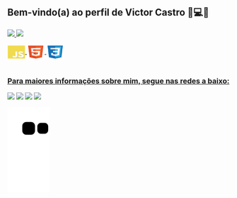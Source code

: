## Bem-vindo(a) ao perfil de Victor Castro 🚀💻💜

 <div>
   <a href="https://github.com/Victorc-Castro">
   <img height="180em" src="https://github-readme-stats.vercel.app/api?username=Victorc-Castro&show_icons=true&theme=tokyonight&include_all_commits=true&count_private=true"/>
   <img height="180em" src="https://github-readme-stats.vercel.app/api/top-langs/?username=Victorc-Castro&layout=compact&langs_count=6&theme=tokyonight"/>

</div>
<div style="display: inline_block"><br>
  <img align="center" alt="Js" height="30" width="40" src="https://raw.githubusercontent.com/devicons/devicon/master/icons/javascript/javascript-plain.svg">
  <img align="center" alt="HTML" height="30" width="40" src="https://raw.githubusercontent.com/devicons/devicon/master/icons/html5/html5-original.svg">
  <img align="center" alt="CSS" height="30" width="40" src="https://raw.githubusercontent.com/devicons/devicon/master/icons/css3/css3-original.svg">
</div>
 
 <br>
 
  ### Para maiores informações sobre mim, segue nas redes a baixo:
 
<div> 
  <a href=""> <img src="https://img.shields.io/badge/-Instagram-%23E4405F?style=for-the-badge&logo=instagram&logoColor=white" target="_blank"></a>
 <a href="" target="_blank"><img src="https://img.shields.io/badge/Discord-7289DA?style=for-the-badge&logo=discord&logoColor=white" target="_blank"></a> 
  <a href =""><img src="https://img.shields.io/badge/-Gmail-%23333?style=for-the-badge&logo=gmail&logoColor=white" target="_blank"></a>
  <a href="https://www.linkedin.com/in/victor-cau%C3%A3-andrade-castro-207994277/" target="_blank"  ><img src="https://img.shields.io/badge/-LinkedIn-%230077B5?style=for-the-badge&logo=linkedin&logoColor=white"</a> 
 
  ![Snake animation](https://github.com/Victorc-Castro/Victorc-Castro/blob/output/github-contribution-grid-snake.svg)
   
</div>
